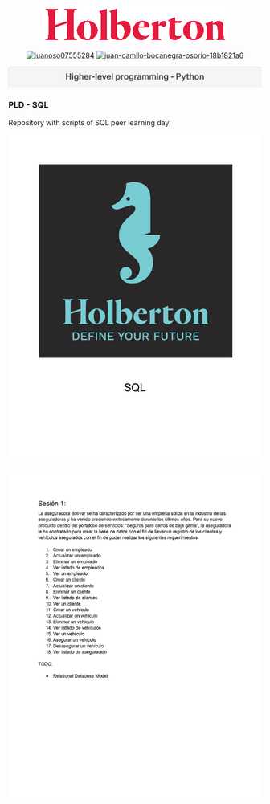 <p align="center">
    <a href=#><img src="https://raw.githubusercontent.com/jbocane6/logos/main/holberton-logo.png" alt="holberton" /></a></p>
  
  <p align="center">
    <a href="https://twitter.com/juanoso07555284" target="blank"><img align="center" src="https://raw.githubusercontent.com/rahuldkjain/github-profile-readme-generator/master/src/images/icons/Social/twitter.svg" alt="juanoso07555284" height="30" width="40" /></a>
  <a href="https://linkedin.com/in/juan-camilo-bocanegra-osorio-18b1821a6" target="blank"><img align="center" src="https://raw.githubusercontent.com/rahuldkjain/github-profile-readme-generator/master/src/images/icons/Social/linked-in-alt.svg" alt="juan-camilo-bocanegra-osorio-18b1821a6" height="30" width="40" /></a>
  </p>
  
  <p align="center">
    <a href=#><img src="https://raw.githubusercontent.com/jbocane6/logos/main/Titulo4.png" alt="titulo" /></a></p>

### PLD - SQL

Repository with scripts of SQL peer learning day

<p align="center">
<a href=#><img src="https://raw.githubusercontent.com/jbocane6/logos/main/PLD/C15%20-%20SQL_page-0001.jpg" alt="hoja 1" /></a></p>
<p align="center">
<a href=#><img src="https://raw.githubusercontent.com/jbocane6/logos/main/PLD/C15%20-%20SQL_page-0002.jpg" alt="hoja 2" /></a></p>